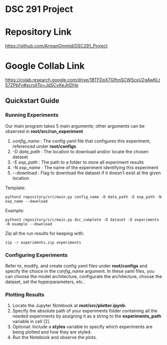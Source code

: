 # DSC 291 Project

# Repository Link
https://github.com/ArmanOmmid/DSC291_Project
# Google Collab Link
https://colab.research.google.com/drive/1BTFDoX7GfhnSCWScxU2gAwKLt57ZPbFn#scrollTo=JdSCvKeJhDHp

## Quickstart Guide

### Running Experiments 
Our main program takes 5 main arguments; other arguments can be observed in **root/src/run_experiment**
1. *config_name* : The config yaml file that configures this experiment; referenced under **root/configs**
2. -D *data_path* : The location to download and/or locate the chosen dataset
3. -E *exp_path* : The path to a folder to store all experiment results
4. -N *exp_name* : The name of the experiment identifying this experiment
5. --download : Flag to download the dataset if it doesn't exist at the given location 

Template:

    python3 repository/src/main.py config_name -D data_path -E exp_path -N exp_name --download

Example:

    python3 repository/src/main.py dsc_complete -D dataset -E experiments -N example --download

Zip all the run results for keeping with:

    zip -r experiments.zip experiments

### Configuring Experiments
Refer to, modify, and create config yaml files under **root/configs** and specify the choice in the *config_name* argument.
In these yaml files, you can choose the model architecture, configurate the architecture, choose the dataset, set the hyperparameters, etc..

### Plotting Results
1. Locate the Jupyter Notebook at **root/src/plotter.ipynb**.
2. Specify the absolute path of your experiments folder containing all the needed experiments by assigning it as a string to the **experiments_path** variable in cell [2].
3. Optional: Include a **styles** variable to specify which experiments are being plotted and how they are styled. 
4. Run the Notebook and observe the plots.